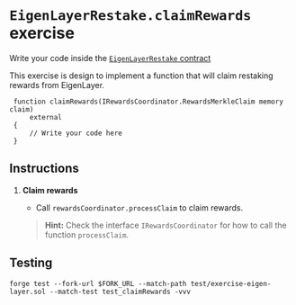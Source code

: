 # `EigenLayerRestake.claimRewards` exercise

Write your code inside the [`EigenLayerRestake` contract](../src/exercises/EigenLayerRestake.sol)

This exercise is design to implement a function that will claim restaking rewards from EigenLayer.

```solidity
 function claimRewards(IRewardsCoordinator.RewardsMerkleClaim memory claim)
     external
 {
     // Write your code here
 }
```

## Instructions

1. **Claim rewards**

   - Call `rewardsCoordinator.processClaim` to claim rewards.

   > **Hint:** Check the interface `IRewardsCoordinator` for how to call the function `processClaim`.

## Testing

```shell
forge test --fork-url $FORK_URL --match-path test/exercise-eigen-layer.sol --match-test test_claimRewards -vvv
```
